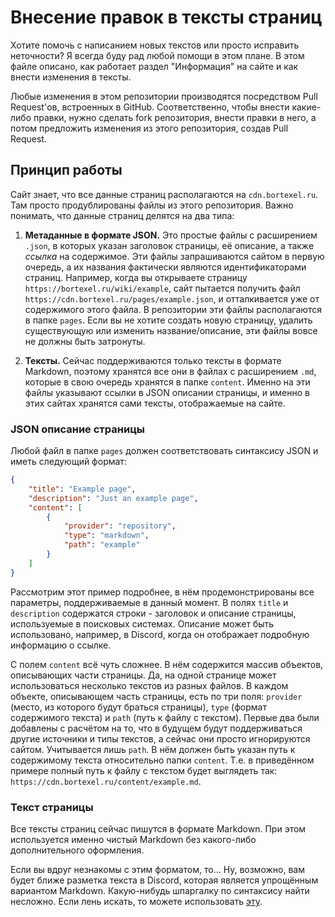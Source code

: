 # Внесение правок в тексты страниц
Хотите помочь с написанием новых текстов или просто исправить неточности? Я всегда буду рад любой помощи в этом плане. В этом файле описано, как работает раздел "Информация" на сайте и как внести изменения в тексты.

Любые изменения в этом репозитории производятся посредством Pull Request'ов, встроенных в GitHub. Соответственно, чтобы внести какие-либо правки, нужно сделать fork репозитория, внести правки в него, а потом предложить изменения из этого репозитория, создав Pull Request.

## Принцип работы
Сайт знает, что все данные страниц располагаются на `cdn.bortexel.ru`. Там просто продублированы файлы из этого репозитория. Важно понимать, что данные страниц делятся на два типа:

1. **Метаданные в формате JSON.** Это простые файлы с расширением `.json`, в которых указан заголовок страницы, её описание, а также *ссылка* на содержимое. Эти файлы запрашиваются сайтом в первую очередь, а их названия фактически являются идентификаторами страниц. Например, когда вы открываете страницу `https://bortexel.ru/wiki/example`, сайт пытается получить файл `https://cdn.bortexel.ru/pages/example.json`, и отталкивается уже от содержимого этого файла. В репозитории эти файлы располагаются в папке `pages`. Если вы не хотите создать новую страницу, удалить существующую или изменить название/описание, эти файлы вовсе не должны быть затронуты.

2. **Тексты.** Сейчас поддерживаются только тексты в формате Markdown, поэтому хранятся все они в файлах с расширением `.md`, которые в свою очередь хранятся в папке `content`. Именно на эти файлы указывают ссылки в JSON описании страницы, и именно в этих сайтах хранятся сами тексты, отображаемые на сайте.

### JSON описание страницы
Любой файл в папке `pages` должен соответствовать синтаксису JSON и иметь следующий формат:

```JSON
{
    "title": "Example page",
    "description": "Just an example page",
    "content": [
        {
            "provider": "repository",
            "type": "markdown",
            "path": "example"
        }
    ]
}
```

Рассмотрим этот пример подробнее, в нём продемонстрированы все параметры, поддерживаемые в данный момент. В полях `title` и `description` содержатся строки - заголовок и описание страницы, используемые в поисковых системах. Описание может быть использовано, например, в Discord, когда он отображает подробную информацию о ссылке.

С полем `content` всё чуть сложнее. В нём содержится массив объектов, описывающих части страницы. Да, на одной странице может использоваться несколько текстов из разных файлов. В каждом объекте, описывающем часть страницы, есть по три поля: `provider` (место, из которого будут браться страницы), `type` (формат содержимого текста) и `path` (путь к файлу с текстом). Первые два были добавлены с расчётом на то, что в будущем будут поддерживаться другие источники и типы текстов, а сейчас они просто игнорируются сайтом. Учитывается лишь `path`. В нём должен быть указан путь к содержимому текста относительно папки `content`. Т.е. в приведённом примере полный путь к файлу с текстом будет выглядеть так: `https://cdn.bortexel.ru/content/example.md`.

### Текст страницы
Все тексты страниц сейчас пишутся в формате Markdown. При этом используется именно чистый Markdown без какого-либо дополнительного оформления.

Если вы вдруг незнакомы с этим форматом, то... Ну, возможно, вам будет ближе разметка текста в Discord, которая является упрощённым вариантом Markdown. Какую-нибудь шпаргалку по синтаксису найти несложно. Если лень искать, то можете использовать [эту](http://bustep.ru/markdown/shpargalka-po-markdown.html).